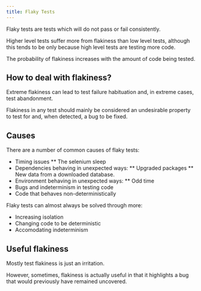 ```yaml
---
title: Flaky Tests
---
```


Flaky tests are tests which will do not pass or fail consistently.

Higher level tests suffer more from flakiness than low level tests, although
this tends to be only because high level tests are testing more code.

The probability of flakiness increases with the amount of code being tested.

## How to deal with flakiness?

Extreme flakiness can lead to test failure habituation and, in extreme
cases, test abandonment.

Flakiness in any test should mainly be considered an undesirable property
to test for and, when detected, a bug to be fixed.

## Causes

There are a number of common causes of flaky tests:

* Timing issues
** The selenium sleep
* Dependencies behaving in unexpected ways:
** Upgraded packages
** New data from a downloaded database.
* Environment behaving in unexpected ways:
** Odd time
* Bugs and indeterminism in testing code
* Code that behaves non-deterministically

Flaky tests can almost always be solved through more:

* Increasing isolation
* Changing code to be deterministic
* Accomodating indeterminism

## Useful flakiness

Mostly test flakiness is just an irritation.

However, sometimes, flakiness is actually useful in that it highlights a
bug that would previously have remained uncovered.

